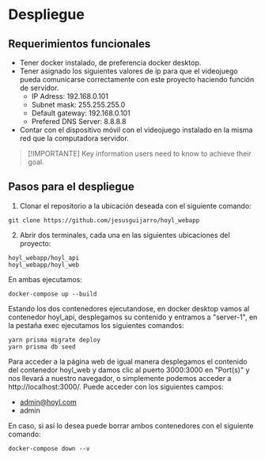 # Despliegue 

## Requerimientos funcionales

* Tener docker instalado, de preferencia docker desktop.
* Tener asignado los siguientes valores de ip para que el videojuego pueda comunicarse correctamente con este proyecto haciendo función de servidor.
   - IP Adress: 192.168.0.101
   - Subnet mask: 255.255.255.0
   - Default gateway: 192.168.0.101
   - Prefered DNS Server: 8.8.8.8
* Contar con el dispositivo móvil con el videojuego instalado en la misma red que la computadora servidor.

> [!IMPORTANTE]
> Key information users need to know to achieve their goal.

## Pasos para el despliegue

1. Clonar el repositorio a la ubicación deseada con el siguiente comando:
```
git clone https://github.com/jesusguijarro/hoyl_webapp
```

2. Abrir dos terminales, cada una en las siguientes ubicaciones del proyecto:
```
hoyl_webapp/hoyl_api
hoyl_webapp/hoyl_web
```
En ambas ejecutamos:
```
docker-compose up --build
```

Estando los dos contenedores ejecutandose, en docker desktop vamos al contenedor hoyl_api, desplegamos su contenido y entramos a "server-1", en la pestaña exec ejecutamos los siguientes comandos:

```
yarn prisma migrate deploy
yarn prisma db seed
```

Para acceder a la página web de igual manera desplegamos el contenido del contenedor hoyl_web y damos clic al puerto 3000:3000⁠ en "Port(s)" y nos llevará a nuestro navegador, o simplemente podemos acceder a http://localhost:3000/. Puede acceder con los siguientes campos:

* admin@hoyl.com
* admin

En caso, si así lo desea puede borrar ambos contenedores con el siguiente comando:
```
docker-compose down --v
```
